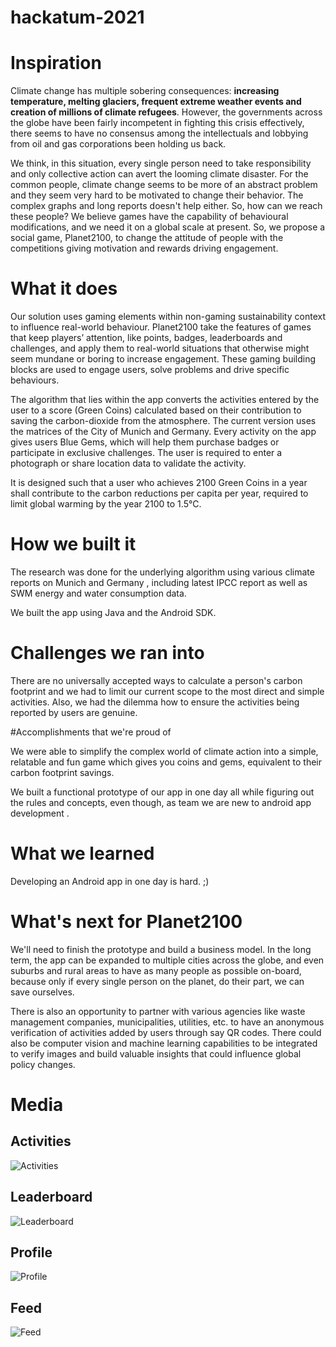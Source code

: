 # hackatum-2021

# Inspiration

Climate change has multiple sobering consequences: **increasing temperature, melting glaciers, frequent extreme weather events and creation of millions of climate refugees**. However, the governments across the globe have been fairly incompetent in fighting this crisis effectively, there seems to have no consensus among the intellectuals and lobbying from oil and gas corporations been holding us back.

We think, in this situation, every single person need to take responsibility and only collective action can avert the looming climate disaster. For the common people, climate change seems to be more of an abstract problem and they seem very hard to be motivated to change their behavior. The complex graphs and long reports doesn't help either. So, how can we reach these people? We believe games have the capability of behavioural modifications, and we need it on a global scale at present. So, we propose a social game, Planet2100, to change the attitude of people with the competitions giving motivation and rewards driving engagement.

# What it does

Our solution uses gaming elements within non-gaming sustainability context to influence real-world behaviour. Planet2100 take the features of games that keep players’ attention, like points, badges, leaderboards and challenges, and apply them to real-world situations that otherwise might seem mundane or boring to increase engagement. These gaming building blocks are used to engage users, solve problems and drive specific behaviours.

The algorithm that lies within the app converts the activities entered by the user to a score (Green Coins) calculated based on their contribution to saving the carbon-dioxide from the atmosphere. The current version uses the matrices of the City of Munich and Germany. Every activity on the app gives users Blue Gems, which will help them purchase badges or participate in exclusive challenges. The user is required to enter a photograph or share location data to validate the activity.

It is designed such that a user who achieves 2100 Green Coins in a year shall contribute to the carbon reductions per capita per year, required to limit global warming by the year 2100 to 1.5°C.

# How we built it

The research was done for the underlying algorithm using various climate reports on Munich and Germany , including latest IPCC report as well as SWM energy and water consumption data.

We built the app using Java and the Android SDK.

# Challenges we ran into

There are no universally accepted ways to calculate a person's carbon footprint and we had to limit our current scope to the most direct and simple activities. Also, we had the dilemma how to ensure the activities being reported by users are genuine.

#Accomplishments that we're proud of

We were able to simplify the complex world of climate action into a simple, relatable and fun game which gives you coins and gems, equivalent to their carbon footprint savings.

We built a functional prototype of our app in one day all while figuring out the rules and concepts, even though, as team we are new to android app development .

# What we learned

Developing an Android app in one day is hard. ;)

# What's next for Planet2100

We'll need to finish the prototype and build a business model. In the long term, the app can be expanded to multiple cities across the globe, and even suburbs and rural areas to have as many people as possible on-board, because only if every single person on the planet, do their part, we can save ourselves.

There is also an opportunity to partner with various agencies like waste management companies, municipalities, utilities, etc. to have an anonymous verification of activities added by users through say QR codes. There could also be computer vision and machine learning capabilities to be integrated to verify images and build valuable insights that could influence global policy changes.

# Media

## Activities

![Activities](/screenshots/20211121_113019.png?raw=true "Activities")

## Leaderboard

![Leaderboard](/screenshots/20211121_113059.png?raw=true "Leaderboard")

## Profile

![Profile](/screenshots/20211121_113102.png?raw=true "Profile")

## Feed

![Feed](/screenshots/20211121_113104.png?raw=true "Feed")